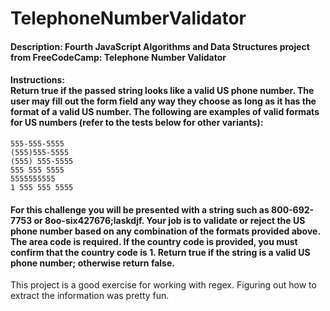 # TelephoneNumberValidator
#### Description: Fourth JavaScript Algorithms and Data Structures project from FreeCodeCamp: Telephone Number Validator
#### Instructions:<br/>Return true if the passed string looks like a valid US phone number. The user may fill out the form field any way they choose as long as it has the format of a valid US number. The following are examples of valid formats for US numbers (refer to the tests below for other variants):
    555-555-5555
    (555)555-5555
    (555) 555-5555
    555 555 5555
    5555555555
    1 555 555 5555
#### For this challenge you will be presented with a string such as 800-692-7753 or 8oo-six427676;laskdjf. Your job is to validate or reject the US phone number based on any combination of the formats provided above. The area code is required. If the country code is provided, you must confirm that the country code is 1. Return true if the string is a valid US phone number; otherwise return false.

This project is a good exercise for working with regex. Figuring out how to extract the information was pretty fun.
